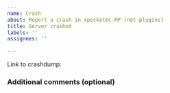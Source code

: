 ```yaml
---
name: Crash
about: Report a crash in xpocketmc-MP (not plugins)
title: Server crashed
labels: ''
assignees: ''

---
```


<!--- submit crashdump files to https://crash.pmmp.io -->
<!--- or, copy the data between ===BEGIN CRASH DUMP=== and ===END CRASH DUMP and paste it on a site like https://pastebin.com -->
<!--- DON'T JUST PASTE the crashdump into an issue -->
Link to crashdump: 

<!--- write additional information about the crash to help us find the problem -->
### Additional comments (optional)